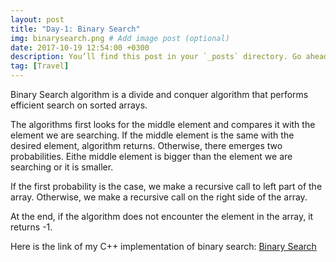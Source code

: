 ```yaml
---
layout: post
title: "Day-1: Binary Search"
img: binarysearch.png # Add image post (optional)
date: 2017-10-19 12:54:00 +0300
description: You’ll find this post in your `_posts` directory. Go ahead and edit it and re-build the site to see your changes. # Add post description (optional)
tag: [Travel]
---
```


Binary Search algorithm is a divide and conquer algorithm that performs efficient search on sorted arrays. 

The algorithms first looks for the middle element and compares it with the element we are searching. If the middle element is the same with the desired element, algorithm returns. Otherwise, there emerges two probabilities. Eithe middle element is bigger than the element we are searching or it is smaller. 

If the first probability is the case, we make a recursive call to left part of the array. Otherwise, we make a recursive call on the right side of the array.

At the end, if the algorithm does not encounter the element in the array, it returns -1.

Here is the link of my C++ implementation of binary search: [Binary Search](https://github.com/abdurrezzak/100-Days-100-Algorithms-/blob/master/1.BinarySearch.cpp)

